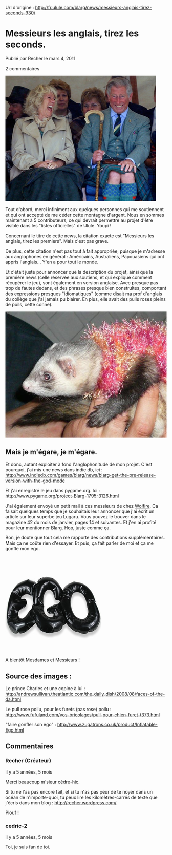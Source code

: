 Url d'origine : http://fr.ulule.com/blarg/news/messieurs-anglais-tirez-seconds-930/

# Messieurs les anglais, tirez les seconds.

Publié par Recher le mars 4, 2011

2 commentaires

![charles jupe ecossaise](charles_jupe.jpg)

Tout d'abord, merci infiniment aux quelques personnes qui me soutiennent et qui ont accepté de me céder cette montagne d'argent. Nous en sommes maintenant à 5 contributeurs, ce qui devrait permettre au projet d'être visible dans les "listes officielles" de Ulule. Youpi !

Concernant le titre de cette news, la citation exacte est "Messieurs les anglais, tirez les premiers". Mais c'est pas grave.

De plus, cette citation n'est pas tout à fait appropriée, puisque je m'adresse aux anglophones en général : Américains, Australiens, Papouasiens qui ont appris l'anglais... Y'en a pour tout le monde.

Et c'était juste pour annoncer que la description du projet, ainsi que la première news (celle réservée aux soutiens, et qui explique comment récupérer le jeu), sont également en version anglaise. Avec presque pas trop de fautes dedans, et des phrases presque bien construites, comportant des expressions presques "idiomatiques" (comme disait ma prof d'anglais du collège que j'ai jamais pu blairer. En plus, elle avait des pulls roses pleins de poils, cette conne).

![furet pull angora](furet_pull_angora.jpg)

## Mais je m'égare, je m'égare.

Et donc, autant exploiter à fond l'anglophonitude de mon projet. C'est pourquoi, j'ai mis une news dans indie db, ici : http://www.indiedb.com/games/blarg/news/blarg-get-the-pre-release-version-with-the-god-mode

Et j'ai enregistré le jeu dans pygame.org. Ici : http://www.pygame.org/project-Blarg-1795-3126.html

J'ai également envoyé un petit mail à ces messieurs de chez [Wolfire](http://www.wolfire.com/). Ca faisait quelques temps que je souhaitais leur annoncer que j'ai écrit un article sur leur superbe jeu Lugaru. Vous pouvez le trouver dans le magazine 42 du mois de janvier, pages 14 et suivantes. Et j'en ai profité pour leur mentionner Blarg. Hop, juste comme ça.

Bon, je doute que tout cela me rapporte des contributions supplémentaires. Mais ça ne coûte rien d'essayer. Et puis, ça fait parler de moi et ça me gonfle mon ego.

![ego gonflable](ego_gonflable.jpg)

A bientôt Mesdames et Messieurs !

## Source des images :

Le prince Charles et une copine à lui : http://andrewsullivan.theatlantic.com/the_daily_dish/2008/08/faces-of-the-da.html

Le pull rose poilu, pour les furets (pas rose) poilu : http://www.fufuland.com/vos-bricolages/pull-pour-chien-furet-t373.html

"faire gonfler son ego" : http://www.zugatrons.co.uk/product/Inflatable-Ego.html

## Commentaires

### Recher (Créateur)

il y a 5 années, 5 mois

Merci beaucoup m'sieur cèdre-hic.

Si tu ne l'as pas encore fait, et si tu n'as pas peur de te noyer dans un océan de n'importe-quoi, tu peux lire les kilomètres-carrés de texte que j'écris dans mon blog : http://recher.wordpress.com/

Plouf !

### cedric-2

il y a 5 années, 5 mois

Toi, je suis fan de toi.

